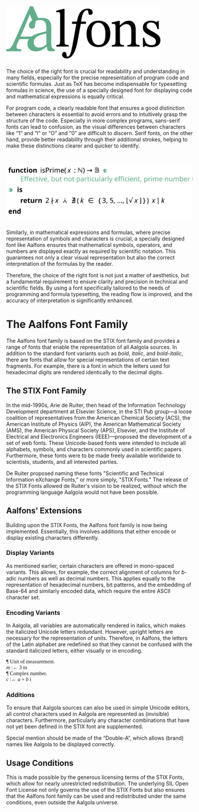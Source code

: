 
# ![Aalfons Logo](./aalfons.svg)

The choice of the right font is crucial for readability and understanding in many fields, especially for the precise representation of program code and scientific formulas. Just as TeX has become indispensable for typesetting formulas in science, the use of a specially designed font for displaying code and mathematical expressions is equally critical.

For program code, a clearly readable font that ensures a good distinction between characters is essential to avoid errors and to intuitively grasp the structure of the code. Especially in more complex programs, sans-serif fonts can lead to confusion, as the visual differences between characters like “1” and “l” or “O” and “0” are difficult to discern. Serif fonts, on the other hand, provide better readability through their additional strokes, helping to make these distinctions clearer and quicker to identify.

# ![Aalgola Example](./aalgola-example.svg)

Similarly, in mathematical expressions and formulas, where precise representation of symbols and characters is crucial, a specially designed font like Aalfons ensures that mathematical symbols, operators, and numbers are displayed exactly as required by scientific notation. This guarantees not only a clear visual representation but also the correct interpretation of the formulas by the reader.

Therefore, the choice of the right font is not just a matter of aesthetics, but a fundamental requirement to ensure clarity and precision in technical and scientific fields. By using a font specifically tailored to the needs of programming and formula typesetting, the reading flow is improved, and the accuracy of interpretation is significantly enhanced.

# The Aalfons Font Family

The Aalfons font family is based on the STIX font family and provides a range of fonts that enable the representation of all Aalgola sources. In addition to the standard font variants such as _bold_, _italic_, and _bold-italic_, there are fonts that allow for special representations of certain text fragments. For example, there is a font in which the letters used for hexadecimal digits are rendered identically to the decimal digits.

## The STIX Font Family

In the mid-1990s, Arie de Ruiter, then head of the Information Technology Development department at Elsevier Science, in the STI Pub group—a loose coalition of representatives from the American Chemical Society (ACS), the American Institute of Physics (AIP), the American Mathematical Society (AMS), the American Physical Society (APS), Elsevier, and the Institute of Electrical and Electronics Engineers (IEEE)—proposed the development of a set of web fonts. These Unicode-based fonts were intended to include all alphabets, symbols, and characters commonly used in scientific papers. Furthermore, these fonts were to be made freely available worldwide to scientists, students, and all interested parties.

De Ruiter proposed naming these fonts "Scientific and Technical Information eXchange Fonts," or more simply, "STIX Fonts." The release of the STIX Fonts allowed de Ruiter's vision to be realized, without which the programming language Aalgola would not have been possible.

## Aalfons’ Extensions

Building upon the STIX Fonts, the Aalfons font family is now being implemented. Essentially, this involves additions that either encode or display existing characters differently.

### Display Variants

As mentioned earlier, certain characters are offered in mono-spaced variants. This allows, for example, the correct alignment of columns for _b_-adic numbers as well as decimal numbers. This applies equally to the representation of hexadecimal numbers, bit patterns, and the embedding of Base-64 and similarly encoded data, which require the entire ASCII character set.

### Encoding Variants

In Aalgola, all variables are automatically rendered in italics, which makes the italicized Unicode letters redundant. However, upright letters are necessary for the representation of units. Therefore, in Aalfons, the letters of the Latin alphabet are redefined so that they cannot be confused with the standard italicized letters, either visually or in encoding.


<p style="font-family: Aalfons, serif; ">
    ¶ Unit of measurement.<br>
    <i>m</i> :← 3 m<br>                      
    ¶ Complex number.<br>
    <i>c</i> :← <i>a</i> + <i>b</i> i<br>
</p>

### Additions

To ensure that Aalgola sources can also be used in simple Unicode editors, all control characters used in Aalgola are represented as (invisible) characters. Furthermore, particularly any character combinations that have not yet been defined in the STIX font are supplemented.

Special mention should be made of the “Double-A”, which allows (brand) names like Aalgola to be displayed correctly.

## Usage Conditions

This is made possible by the generous licensing terms of the STIX Fonts, which allow for nearly unrestricted redistribution. The underlying SIL Open Font License not only governs the use of the STIX Fonts but also ensures that the Aalfons font family can be used and redistributed under the same conditions, even outside the Aalgola universe.
